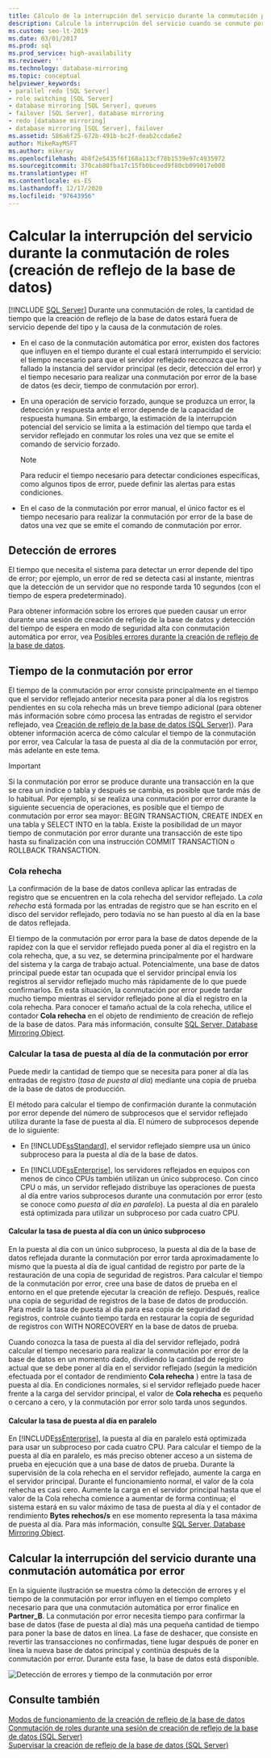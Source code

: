 ```yaml
---
title: Cálculo de la interrupción del servicio durante la conmutación por error del reflejo
description: Calcule la interrupción del servicio cuando se conmute por error un reflejo de la base de datos del rol principal al secundario.
ms.custom: seo-lt-2019
ms.date: 03/01/2017
ms.prod: sql
ms.prod_service: high-availability
ms.reviewer: ''
ms.technology: database-mirroring
ms.topic: conceptual
helpviewer_keywords:
- parallel redo [SQL Server]
- role switching [SQL Server]
- database mirroring [SQL Server], queues
- failover [SQL Server], database mirroring
- redo [database mirroring]
- database mirroring [SQL Server], failover
ms.assetid: 586a6f25-672b-491b-bc2f-deab2ccda6e2
author: MikeRayMSFT
ms.author: mikeray
ms.openlocfilehash: 4b8f2e5435f6f168a113cf78b1539e97c4935972
ms.sourcegitcommit: 370cab80fba17c15fb0bceed9f80cb099017e000
ms.translationtype: HT
ms.contentlocale: es-ES
ms.lasthandoff: 12/17/2020
ms.locfileid: "97643956"
---
```

# <a name="estimate-the-interruption-of-service-during-role-switching-database-mirroring"></a>Calcular la interrupción del servicio durante la conmutación de roles (creación de reflejo de la base de datos)
 [!INCLUDE [SQL Server](../../includes/applies-to-version/sqlserver.md)]
  Durante una conmutación de roles, la cantidad de tiempo que la creación de reflejo de la base de datos estará fuera de servicio depende del tipo y la causa de la conmutación de roles.  
  
-   En el caso de la conmutación automática por error, existen dos factores que influyen en el tiempo durante el cual estará interrumpido el servicio: el tiempo necesario para que el servidor reflejado reconozca que ha fallado la instancia del servidor principal (es decir, detección del error) y el tiempo necesario para realizar una conmutación por error de la base de datos (es decir, tiempo de conmutación por error).  
  
-   En una operación de servicio forzado, aunque se produzca un error, la detección y respuesta ante el error depende de la capacidad de respuesta humana. Sin embargo, la estimación de la interrupción potencial del servicio se limita a la estimación del tiempo que tarda el servidor reflejado en conmutar los roles una vez que se emite el comando de servicio forzado.  
  
    > [!NOTE]  
    >  Para reducir el tiempo necesario para detectar condiciones específicas, como algunos tipos de error, puede definir las alertas para estas condiciones.  
  
-   En el caso de la conmutación por error manual, el único factor es el tiempo necesario para realizar la conmutación por error de la base de datos una vez que se emite el comando de conmutación por error.  
  
## <a name="error-detection"></a>Detección de errores  
 El tiempo que necesita el sistema para detectar un error depende del tipo de error; por ejemplo, un error de red se detecta casi al instante, mientras que la detección de un servidor que no responde tarda 10 segundos (con el tiempo de espera predeterminado).  
  
 Para obtener información sobre los errores que pueden causar un error durante una sesión de creación de reflejo de la base de datos y detección del tiempo de espera en modo de seguridad alta con conmutación automática por error, vea [Posibles errores durante la creación de reflejo de la base de datos](../../database-engine/database-mirroring/possible-failures-during-database-mirroring.md).  
  
## <a name="failover-time"></a>Tiempo de la conmutación por error  
 El tiempo de la conmutación por error consiste principalmente en el tiempo que el servidor reflejado anterior necesita para poner al día los registros pendientes en su cola rehecha más un breve tiempo adicional (para obtener más información sobre cómo procesa las entradas de registro el servidor reflejado, vea [Creación de reflejo de la base de datos &#40;SQL Server&#41;](../../database-engine/database-mirroring/database-mirroring-sql-server.md)). Para obtener información acerca de cómo calcular el tiempo de la conmutación por error, vea Calcular la tasa de puesta al día de la conmutación por error, más adelante en este tema.  
  
> [!IMPORTANT]  
>  Si la conmutación por error se produce durante una transacción en la que se crea un índice o tabla y después se cambia, es posible que tarde más de lo habitual.  Por ejemplo, si se realiza una conmutación por error durante la siguiente secuencia de operaciones, es posible que el tiempo de conmutación por error sea mayor: BEGIN TRANSACTION, CREATE INDEX en una tabla y SELECT INTO en la tabla. Existe la posibilidad de un mayor tiempo de conmutación por error durante una transacción de este tipo hasta su finalización con una instrucción COMMIT TRANSACTION o ROLLBACK TRANSACTION.  
  
### <a name="the-redo-queue"></a>Cola rehecha  
 La confirmación de la base de datos conlleva aplicar las entradas de registro que se encuentren en la cola rehecha del servidor reflejado. La *cola rehecha* está formada por las entradas de registro que se han escrito en el disco del servidor reflejado, pero todavía no se han puesto al día en la base de datos reflejada.  
  
 El tiempo de la conmutación por error para la base de datos depende de la rapidez con la que el servidor reflejado pueda poner al día el registro en la cola rehecha, que, a su vez, se determina principalmente por el hardware del sistema y la carga de trabajo actual. Potencialmente, una base de datos principal puede estar tan ocupada que el servidor principal envía los registros al servidor reflejado mucho más rápidamente de lo que puede confirmarlos. En esta situación, la conmutación por error puede tardar mucho tiempo mientras el servidor reflejado pone al día el registro en la cola rehecha. Para conocer el tamaño actual de la cola rehecha, utilice el contador **Cola rehecha** en el objeto de rendimiento de creación de reflejo de la base de datos. Para más información, consulte [SQL Server, Database Mirroring Object](../../relational-databases/performance-monitor/sql-server-database-mirroring-object.md).  
  
### <a name="estimating-the-failover-redo-rate"></a>Calcular la tasa de puesta al día de la conmutación por error  
 Puede medir la cantidad de tiempo que se necesita para poner al día las entradas de registro (*tasa de puesta al día*) mediante una copia de prueba de la base de datos de producción.  
  
 El método para calcular el tiempo de confirmación durante la conmutación por error depende del número de subprocesos que el servidor reflejado utiliza durante la fase de puesta al día. El número de subprocesos depende de lo siguiente:  
  
-   En [!INCLUDE[ssStandard](../../includes/ssstandard-md.md)], el servidor reflejado siempre usa un único subproceso para la puesta al día de la base de datos.  
  
-   En [!INCLUDE[ssEnterprise](../../includes/ssenterprise-md.md)], los servidores reflejados en equipos con menos de cinco CPUs también utilizan un único subproceso. Con cinco CPU o más, un servidor reflejado distribuye las operaciones de puesta al día entre varios subprocesos durante una conmutación por error (esto se conoce como *puesta al día en paralelo*). La puesta al día en paralelo está optimizada para utilizar un subproceso por cada cuatro CPU.  
  
#### <a name="estimating-the-single-threaded-redo-rate"></a>Calcular la tasa de puesta al día con un único subproceso  
 En la puesta al día con un único subproceso, la puesta al día de la base de datos reflejada durante la conmutación por error tarda aproximadamente lo mismo que la puesta al día de igual cantidad de registro por parte de la restauración de una copia de seguridad de registros. Para calcular el tiempo de la conmutación por error, cree una base de datos de prueba en el entorno en el que pretende ejecutar la creación de reflejo. Después, realice una copia de seguridad de registros de la base de datos de producción. Para medir la tasa de puesta al día para esa copia de seguridad de registros, controle cuánto tiempo tarda en restaurar la copia de seguridad de registros con WITH NORECOVERY en la base de datos de prueba.  
  
 Cuando conozca la tasa de puesta al día del servidor reflejado, podrá calcular el tiempo necesario para realizar la conmutación por error de la base de datos en un momento dado, dividiendo la cantidad de registro actual que se debe poner al día en el servidor reflejado (según la medición efectuada por el contador de rendimiento **Cola rehecha** ) entre la tasa de puesta al día. En condiciones normales, si el servidor reflejado puede hacer frente a la carga del servidor principal, el valor de **Cola rehecha** es pequeño o cercano a cero, y la conmutación por error solo tarda unos segundos.  
  
#### <a name="estimating-the-parallel-redo-rate"></a>Calcular la tasa de puesta al día en paralelo  
 En [!INCLUDE[ssEnterprise](../../includes/ssenterprise-md.md)], la puesta al día en paralelo está optimizada para usar un subproceso por cada cuatro CPU. Para calcular el tiempo de la puesta al día en paralelo, es más preciso obtener acceso a un sistema de prueba en ejecución que a una base de datos de prueba. Durante la supervisión de la cola rehecha en el servidor reflejado, aumente la carga en el servidor principal. Durante el funcionamiento normal, el valor de la cola rehecha es casi cero. Aumente la carga en el servidor principal hasta que el valor de la Cola rehecha comience a aumentar de forma continua; el sistema estará en su valor máximo de tasa de puesta al día y el contador de rendimiento **Bytes rehechos/s** en ese momento representa la tasa máxima de puesta al día. Para más información, consulte [SQL Server, Database Mirroring Object](../../relational-databases/performance-monitor/sql-server-database-mirroring-object.md).  
  
## <a name="estimating-interruption-of-service-during-automatic-failover"></a>Calcular la interrupción del servicio durante una conmutación automática por error  
 En la siguiente ilustración se muestra cómo la detección de errores y el tiempo de la conmutación por error influyen en el tiempo completo necesario para que una conmutación automática por error finalice en **Partner_B**. La conmutación por error necesita tiempo para confirmar la base de datos (fase de puesta al día) más una pequeña cantidad de tiempo para poner la base de datos en línea. La fase de deshacer, que consiste en revertir las transacciones no confirmadas, tiene lugar después de poner en línea la nueva base de datos principal y continúa después de la conmutación por error. Durante esta fase, la base de datos está disponible.  
  
 ![Detección de errores y tiempo de la conmutación por error](../../database-engine/database-mirroring/media/dbm-failovauto-time.gif "Detección de errores y tiempo de la conmutación por error")  
  
## <a name="see-also"></a>Consulte también  
 [Modos de funcionamiento de la creación de reflejo de la base de datos](../../database-engine/database-mirroring/database-mirroring-operating-modes.md)   
 [Conmutación de roles durante una sesión de creación de reflejo de la base de datos &#40;SQL Server&#41;](../../database-engine/database-mirroring/role-switching-during-a-database-mirroring-session-sql-server.md)   
 [Supervisar la creación de reflejo de la base de datos &#40;SQL Server&#41;](../../database-engine/database-mirroring/monitoring-database-mirroring-sql-server.md)  
  
  
